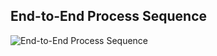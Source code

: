 ## End-to-End Process Sequence

![End-to-End Process Sequence](https://github.com/trongtin1495/code-generator.git/sequence-diagram.mermaid)
